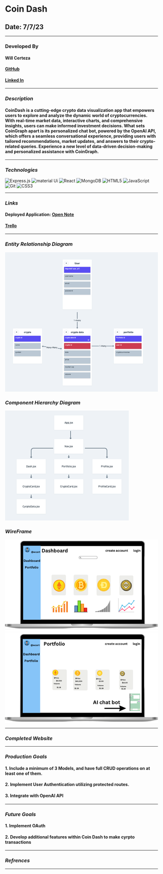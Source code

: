 # Coin Dash

## Date: 7/7/23

---

### **Developed By**

#### Will Certeza

#### [GitHub](https://github.com/wcerteza)

#### [Linked In](https://github.com/wcerteza)

---

### **_Description_**

#### CoinDash is a cutting-edge crypto data visualization app that empowers users to explore and analyze the dynamic world of cryptocurrencies. With real-time market data, interactive charts, and comprehensive insights, users can make informed investment decisions. What sets CoinGraph apart is its personalized chat bot, powered by the OpenAI API, which offers a seamless conversational experience, providing users with tailored recommendations, market updates, and answers to their crypto-related queries. Experience a new level of data-driven decision-making and personalized assistance with CoinGraph.

---

### **_Technologies_**

![Express.js](https://img.shields.io/badge/express.js-%23404d59.svg?style=for-the-badge&logo=express&logoColor=%2361DAFB)
![material Ui](https://img.shields.io/badge/Material--UI-0081CB?style=for-the-badge&logo=material-ui&logoColor=white)
![React](https://img.shields.io/badge/react-%2320232a.svg?style=for-the-badge&logo=react&logoColor=%2361DAFB)
![MongoDB](https://img.shields.io/badge/MongoDB-%234ea94b.svg?style=for-the-badge&logo=mongodb&logoColor=white)
![HTML5](https://img.shields.io/badge/html5-%23E34F26.svg?style=for-the-badge&logo=html5&logoColor=white)
![JavaScript](https://img.shields.io/badge/javascript-%23323330.svg?style=for-the-badge&logo=javascript&logoColor=%23F7DF1E)
![Git](https://img.shields.io/badge/git-%23F05033.svg?style=for-the-badge&logo=git&logoColor=white)
![CSS3](https://img.shields.io/badge/css3-%231572B6.svg?style=for-the-badge&logo=css3&logoColor=white)

---

### **_Links_**

#### Deployed Application: [Open Note]()

#### [Trello](https://trello.com/b/NULXNmDc/open-note)

---

### **_Entity Relationship Diagram_**

![](images/erd.png)

### **_Component Hierarchy Diagram_**

![](images/chd.png)

### **_WireFrame_**

![](images/dash.png)
![](images/portfolio.png)

---

### **_Completed Website_**

---

### **_Production Goals_**

#### 1. Include a minimum of 3 Models, and have full CRUD operations on at least one of them.

#### 2. Implement User Authentication utilizing protected routes.

#### 3. Integrate with OpenAI API

---

### **_Future Goals_**

#### 1. Implement OAuth

#### 2. Develop additional features within Coin Dash to make cyrpto transactions

---

### **_Refrences_**

---
